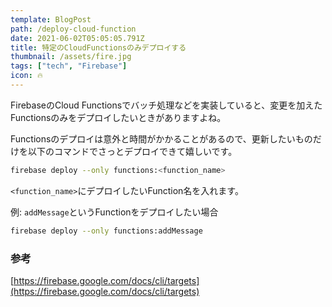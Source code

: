 ```yaml
---
template: BlogPost
path: /deploy-cloud-function
date: 2021-06-02T05:05:05.791Z
title: 特定のCloudFunctionsのみデプロイする
thumbnail: /assets/fire.jpg
tags: ["tech", "Firebase"]
icon: 🔥
---
```

FirebaseのCloud Functionsでバッチ処理などを実装していると、変更を加えたFunctionsのみをデプロイしたいときがありますよね。

Functionsのデプロイは意外と時間がかかることがあるので、更新したいものだけを以下のコマンドでさっとデプロイできて嬉しいです。

```bash
firebase deploy --only functions:<function_name>
```
`<function_name>`にデプロイしたいFunction名を入れます。


例: `addMessage`というFunctionをデプロイしたい場合
```bash
firebase deploy --only functions:addMessage
```


### 参考
[https://firebase.google.com/docs/cli/targets](https://firebase.google.com/docs/cli/targets)

